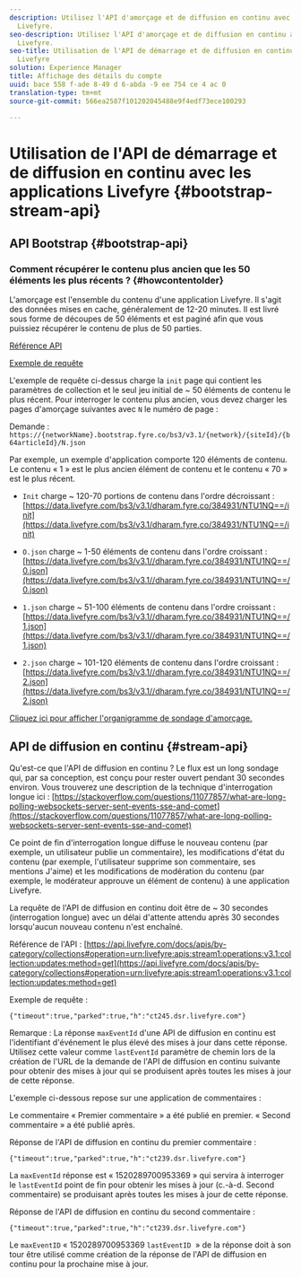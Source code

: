 ```yaml
---
description: Utilisez l'API d'amorçage et de diffusion en continu avec les applications
  Livefyre.
seo-description: Utilisez l'API d'amorçage et de diffusion en continu avec les applications
  Livefyre.
seo-title: Utilisation de l'API de démarrage et de diffusion en continu avec les applications
  Livefyre
solution: Experience Manager
title: Affichage des détails du compte
uuid: bace 558 f-ade 8-49 d 6-abda -9 ee 754 ce 4 ac 0
translation-type: tm+mt
source-git-commit: 566ea2587f101202045488e9f4edf73ece100293

---
```



# Utilisation de l'API de démarrage et de diffusion en continu avec les applications Livefyre {#bootstrap-stream-api}

## API Bootstrap {#bootstrap-api}

### Comment récupérer le contenu plus ancien que les 50 éléments les plus récents ? {#howcontentolder}

L'amorçage est l'ensemble du contenu d'une application Livefyre. Il s'agit des données mises en cache, généralement de 12-20 minutes. Il est livré sous forme de découpes de 50 éléments et est paginé afin que vous puissiez récupérer le contenu de plus de 50 parties.

[Référence API](https://api.livefyre.com/docs/apis/by-category/collections#operation=urn:livefyre:apis:bootstrap:operations:bs3:v3.1:network:site:article:init:method=get)

[Exemple de requête](https://data.livefyre.com/bs3/v3.1/dharam.fyre.co/384931/NTU1NQ==/init)

L'exemple de requête ci-dessus charge la `init` page qui contient les paramètres de collection et le seul jeu initial de ~ 50 éléments de contenu le plus récent. Pour interroger le contenu plus ancien, vous devez charger les pages d'amorçage suivantes avec `N` le numéro de page :

Demande : `https://{networkName}.bootstrap.fyre.co/bs3/v3.1/{network}/{siteId}/{b64articleId}/N.json`

Par exemple, un exemple d'application comporte 120 éléments de contenu. Le contenu « 1 » est le plus ancien élément de contenu et le contenu « 70 » est le plus récent.

* `Init` charge ~ 120-70 portions de contenu dans l'ordre décroissant : [https://data.livefyre.com/bs3/v3.1/dharam.fyre.co/384931/NTU1NQ==/init](https://data.livefyre.com/bs3/v3.1/dharam.fyre.co/384931/NTU1NQ==/init)

* `O.json` charge ~ 1-50 éléments de contenu dans l'ordre croissant : [https://data.livefyre.com/bs3/v3.1//dharam.fyre.co/384931/NTU1NQ==/0.json](https://data.livefyre.com/bs3/v3.1//dharam.fyre.co/384931/NTU1NQ==/0.json)

* `1.json` charge ~ 51-100 éléments de contenu dans l'ordre croissant : [https://data.livefyre.com/bs3/v3.1//dharam.fyre.co/384931/NTU1NQ==/1.json](https://data.livefyre.com/bs3/v3.1//dharam.fyre.co/384931/NTU1NQ==/1.json)

* `2.json` charge ~ 101-120 éléments de contenu dans l'ordre croissant :[https://data.livefyre.com/bs3/v3.1//dharam.fyre.co/384931/NTU1NQ==/2.json](https://data.livefyre.com/bs3/v3.1//dharam.fyre.co/384931/NTU1NQ==/2.json)

[Cliquez ici pour afficher l'organigramme de sondage d'amorçage.](https://marketing-resource-help.s3.amazonaws.com/resources/help/en_US/livefyre/bootstrap-poll-flowchart.pdf)

## API de diffusion en continu {#stream-api}

Qu'est-ce que l'API de diffusion en continu ?
Le flux est un long sondage qui, par sa conception, est conçu pour rester ouvert pendant 30 secondes environ. Vous trouverez une description de la technique d'interrogation longue ici : [https://stackoverflow.com/questions/11077857/what-are-long-polling-websockets-server-sent-events-sse-and-comet](https://stackoverflow.com/questions/11077857/what-are-long-polling-websockets-server-sent-events-sse-and-comet)

Ce point de fin d'interrogation longue diffuse le nouveau contenu (par exemple, un utilisateur publie un commentaire), les modifications d'état du contenu (par exemple, l'utilisateur supprime son commentaire, ses mentions J'aime) et les modifications de modération du contenu (par exemple, le modérateur approuve un élément de contenu) à une application Livefyre.

La requête de l'API de diffusion en continu doit être de ~ 30 secondes (interrogation longue) avec un délai d'attente attendu après 30 secondes lorsqu'aucun nouveau contenu n'est enchaîné.

Référence de l'API : [https://api.livefyre.com/docs/apis/by-category/collections#operation=urn:livefyre:apis:stream1:operations:v3.1:collection:updates:method=get](https://api.livefyre.com/docs/apis/by-category/collections#operation=urn:livefyre:apis:stream1:operations:v3.1:collection:updates:method=get)

Exemple de requête :

`{"timeout":true,"parked":true,"h":"ct245.dsr.livefyre.com"}`

Remarque : La réponse `maxEventId` d'une API de diffusion en continu est l'identifiant d'événement le plus élevé des mises à jour dans cette réponse. Utilisez cette valeur comme `lastEventId` paramètre de chemin lors de la création de l'URL de la demande de l'API de diffusion en continu suivante pour obtenir des mises à jour qui se produisent après toutes les mises à jour de cette réponse.

L'exemple ci-dessous repose sur une application de commentaires :

Le commentaire « Premier commentaire » a été publié en premier. « Second commentaire » a été publié après.

Réponse de l'API de diffusion en continu du premier commentaire :

`{"timeout":true,"parked":true,"h":"ct239.dsr.livefyre.com"}`

La `maxEventId` réponse est « 1520289700953369 » qui servira à interroger le `lastEventId` point de fin pour obtenir les mises à jour (c.-à-d. Second commentaire) se produisant après toutes les mises à jour de cette réponse.

Réponse de l'API de diffusion en continu du second commentaire :

`{"timeout":true,"parked":true,"h":"ct239.dsr.livefyre.com"}`

Le `maxEventID` « 1520289700953369 `lastEventID`  » de la réponse doit à son tour être utilisé comme création de la réponse de l'API de diffusion en continu pour la prochaine mise à jour.